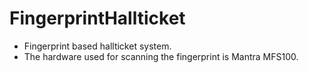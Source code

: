 # FingerprintHallticket

- Fingerprint based hallticket system.
- The hardware used for scanning the fingerprint is Mantra MFS100.

